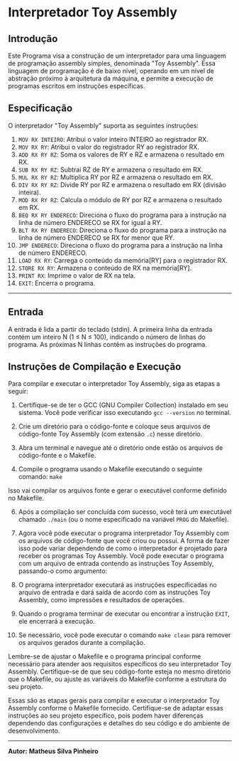# Interpretador Toy Assembly

## Introdução

Este Programa visa a construção de um interpretador para uma linguagem de programação assembly simples, denominada "Toy Assembly". Essa linguagem de programação é de baixo nível, operando em um nível de abstração próximo à arquitetura da máquina, e permite a execução de programas escritos em instruções específicas.

## Especificação

O interpretador "Toy Assembly" suporta as seguintes instruções:

1. `MOV RX INTEIRO`: Atribui o valor inteiro INTEIRO ao registrador RX.
2. `MOV RX RY`: Atribui o valor do registrador RY ao registrador RX.
3. `ADD RX RY RZ`: Soma os valores de RY e RZ e armazena o resultado em RX.
4. `SUB RX RY RZ`: Subtrai RZ de RY e armazena o resultado em RX.
5. `MUL RX RY RZ`: Multiplica RY por RZ e armazena o resultado em RX.
6. `DIV RX RY RZ`: Divide RY por RZ e armazena o resultado em RX (divisão inteira).
7. `MOD RX RY RZ`: Calcula o módulo de RY por RZ e armazena o resultado em RX.
8. `BEQ RX RY ENDERECO`: Direciona o fluxo do programa para a instrução na linha de número ENDERECO se RX for igual a RY.
9. `BLT RX RY ENDERECO`: Direciona o fluxo do programa para a instrução na linha de número ENDERECO se RX for menor que RY.
10. `JMP ENDERECO`: Direciona o fluxo do programa para a instrução na linha de número ENDERECO.
11. `LOAD RX RY`: Carrega o conteúdo da memória[RY] para o registrador RX.
12. `STORE RX RY`: Armazena o conteúdo de RX na memória[RY].
13. `PRINT RX`: Imprime o valor de RX na tela.
14. `EXIT`: Encerra o programa.

---
## Entrada

A entrada é lida a partir do teclado (stdin). A primeira linha da entrada contém um inteiro N (1 ≤ N ≤ 100), indicando o número de linhas do programa. As próximas N linhas contêm as instruções do programa. 

## Instruções de Compilação e Execução

Para compilar e executar o interpretador Toy Assembly, siga as etapas a seguir:

1. Certifique-se de ter o GCC (GNU Compiler Collection) instalado em seu sistema. Você pode verificar isso executando `gcc --version` no terminal.

2. Crie um diretório para o código-fonte e coloque seus arquivos de código-fonte Toy Assembly (com extensão `.c`) nesse diretório.

3. Abra um terminal e navegue até o diretório onde estão os arquivos de código-fonte e o Makefile.

4. Compile o programa usando o Makefile executando o seguinte comando: `make`


Isso vai compilar os arquivos fonte e gerar o executável conforme definido no Makefile.

6. Após a compilação ser concluída com sucesso, você terá um executável chamado `./main` (ou o nome especificado na variável `PROG` do Makefile).

7. Agora você pode executar o programa interpretador Toy Assembly com os arquivos de código-fonte que você criou ou possui. A forma de fazer isso pode variar dependendo de como o interpretador é projetado para receber os programas Toy Assembly. Você pode executar o programa com um arquivo de entrada contendo as instruções Toy Assembly, passando-o como argumento:

8. O programa interpretador executará as instruções especificadas no arquivo de entrada e dará saída de acordo com as instruções Toy Assembly, como impressões e resultados de operações.

9. Quando o programa terminar de executar ou encontrar a instrução `EXIT`, ele encerrará a execução.

10. Se necessário, você pode executar o comando `make clean` para remover os arquivos gerados durante a compilação.

Lembre-se de ajustar o Makefile e o programa principal conforme necessário para atender aos requisitos específicos do seu interpretador Toy Assembly. Certifique-se de que seu código-fonte esteja no mesmo diretório que o Makefile, ou ajuste as variáveis do Makefile conforme a estrutura do seu projeto.

Essas são as etapas gerais para compilar e executar o interpretador Toy Assembly conforme o Makefile fornecido. Certifique-se de adaptar essas instruções ao seu projeto específico, pois podem haver diferenças dependendo das configurações e detalhes do seu código e do ambiente de desenvolvimento.

---
**Autor:** **Matheus Silva Pinheiro**
